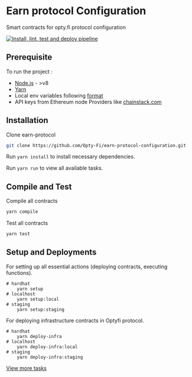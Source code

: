 # Earn protocol Configuration

Smart contracts for opty.fi protocol configuration

[![Install, lint, test and deploy pipeline](https://github.com/Opty-Fi/earn-protocol-configuration/actions/workflows/ci.yml/badge.svg)](https://github.com/Opty-Fi/earn-protocol-configuration/actions/workflows/ci.yml)

## Prerequisite

To run the project :

- <a href="https://nodejs.org/en/" target="_blank">Node.js</a> - >v8
- <a href="https://yarnpkg.com/lang/en/docs/install/" target="_blank">Yarn</a>
- Local env variables following [format](.env.example)
- API keys from Ethereum node Providers like <a href="https://chainstack.com" target="_blank">chainstack.com</a>

## Installation

Clone earn-protocol

```bash
git clone https://github.com/Opty-Fi/earn-protocol-configuration.git
```

Run `yarn install` to install necessary dependencies.

Run `yarn run` to view all available tasks.

## Compile and Test

Compile all contracts

```bash
yarn compile
```

Test all contracts

```bash
yarn test
```

## Setup and Deployments

For setting up all essential actions (deploying contracts, executing functions).

```
# hardhat
    yarn setup
# localhost
    yarn setup:local
# staging
    yarn setup:staging
```

For deploying infrastructure contracts in Optyfi protocol.

```
# hardhat
    yarn deploy-infra
# localhost
    yarn deploy-infra:local
# staging
    yarn deploy-infra:staging
```

[View more tasks](cli.md)
